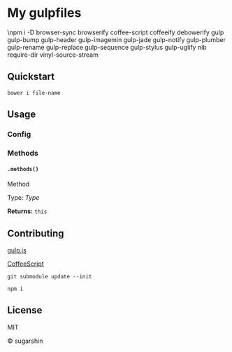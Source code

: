 # My gulpfiles

\npm i -D browser-sync browserify coffee-script coffeeify debowerify gulp gulp-bump gulp-header gulp-imagemin gulp-jade gulp-notify gulp-plumber gulp-rename gulp-replace gulp-sequence gulp-stylus gulp-uglify nib require-dir vinyl-source-stream

## Quickstart

```shell
bower i file-name
```

## Usage

### Config

### Methods

#### `.methods()`

Method

Type: *Type*

**Returns:** `this`

## Contributing

[gulp.js](//gulpjs.com/)

[CoffeeScript](//coffeescript.org/)

```shell
git submodule update --init

npm i
```

## License

MIT

© sugarshin
